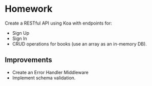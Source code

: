 # Homework

Create a RESTful API using Koa with endpoints for:

- Sign Up
- Sign In
- CRUD operations for books (use an array as an in-memory DB).

## Improvements

- Create an Error Handler Middleware
- Implement schema validation.
